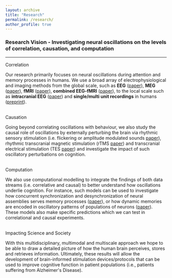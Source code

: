 ```yaml
---
layout: archive
title: "Research"
permalink: /research/
author_profile: true
---
```


### Research Vision - Investigating neural oscillations on the levels of correlation, causation, and computation 
---

Correlation

Our research primarily focuses on neural oscillations during attention and memory processes in humans. We use a broad array of electrophysiological and imaging methods from the global scale, such as **EEG** ([paper](https://journals.plos.org/plosbiology/article?id=10.1371/journal.pbio.1002528)), **MEG** ([paper](https://www.sciencedirect.com/science/article/pii/S0960982213005150?via%3Dihub)), **fMRI** ([paper](https://onlinelibrary.wiley.com/doi/10.1002/hbm.25557#:~:text=Empathy%20relies%20on%20the%20ability,is%20yet%20to%20be%20shown.)), **combined EEG-fMRI** ([paper](https://elifesciences.org/articles/49562)), to the local scale such as **intracranial EEG** ([paper](https://www.pnas.org/doi/abs/10.1073/pnas.1914180116?url_ver=Z39.88-2003&rfr_id=ori:rid:crossref.org&rfr_dat=cr_pub%20%200pubmed)) and **single/multi unit recordings** in humans ([preprint](https://www.biorxiv.org/content/10.1101/2021.01.28.428480v3)). 
<br>
<br>

Causation

Going beyond correlating oscillations with behaviour, we also study the causal role of oscillations by externally perturbing the brain via rhythmic sensory stimulation (i.e. flickering or amplitude modulated sounds [paper](https://www.sciencedirect.com/science/article/pii/S096098221731117X?via%3Dihub)), rhythmic transcranial magnetic stimulation (rTMS [paper](https://www.sciencedirect.com/science/article/pii/S0960982214002668?via%3Dihub)) and transcranial electrical stimulation (TES [paper](https://www.nature.com/articles/srep32065)) and investigate the impact of such oscillatory perturbations on cognition. 
<br>
<br>

Computation

We also use computational modelling to integrate the findings of both data streams (i.e. correlative and causal) to better understand how oscillations underlie cognition. For instance, such models can be used to investigate how concurrent synchronization and desynchronization of neural assemblies serves memory processes ([paper](https://www.jneurosci.org/content/38/14/3428)), or how dynamic memories are encoded in oscillatory patterns of populations of neurons ([paper](https://www.sciencedirect.com/science/article/pii/S0028393221001184?via%3Dihub)). These models also make specific predictions which we can test in correlational and causal experiments. 
<br>
<br>

Impacting Science and Society

With this multidisciplinary, multimodal and multiscale approach we hope to be able to draw a detailed picture of how the human brain perceives, stores and retrieves information. Ultimately, these results will allow the development of brain-informed stimulation devices/protocols that can be used to improve cognitive function in patient populations (i.e., patients suffering from Alzheimer's Disease).
<br>


